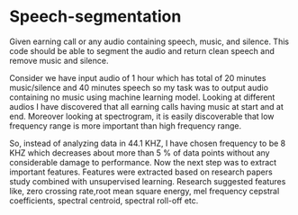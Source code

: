 # Speech-segmentation
Given earning call or any audio containing speech, music, and silence. This code should be able to segment the audio and return clean speech and remove music and silence.

Consider we have input audio of 1 hour which has total of 20 minutes music/silence and 40 minutes speech so my task was to output audio containing no music using machine learning model.
Looking at different audios I have discovered that all earning calls having music at start and at end.
Moreover looking at spectrogram, it is easily discoverable that low frequency range is more important than high frequency range. 

So, instead of analyzing data in 44.1 KHZ, I have chosen frequency to be 8 KHZ which decreases about more than 5 % of data points without any considerable damage to performance.
Now the next step was to extract important features. Features were extracted based on research papers study combined with unsupervised learning. 
Research suggested features like, zero crossing rate,root mean square energy, mel frequency cepstral coefficients, spectral centroid, spectral roll-off etc. 
